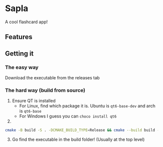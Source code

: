 # Sapla
A cool flashcard app!

## Features


## Getting it
### The easy way
Download the executable from the releases tab
### The hard way (build from source)
1. Ensure QT is installed
    - For Linux, find which package it is. Ubuntu is `qt6-base-dev` and arch is `qt6-base`
    - For Windows I guess you can `choco install qt6`
2. 
```bash
cmake -B build -S . -DCMAKE_BUILD_TYPE=Release && cmake --build build --parallel --config Release
```
3. Go find the executable in the build folder! (Usually at the top level)

